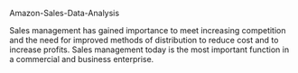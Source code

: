 Amazon-Sales-Data-Analysis

Sales management has gained importance to meet increasing competition and the need for improved methods of distribution to reduce cost and to increase profits. Sales management today is the most important function in a commercial and business enterprise.
